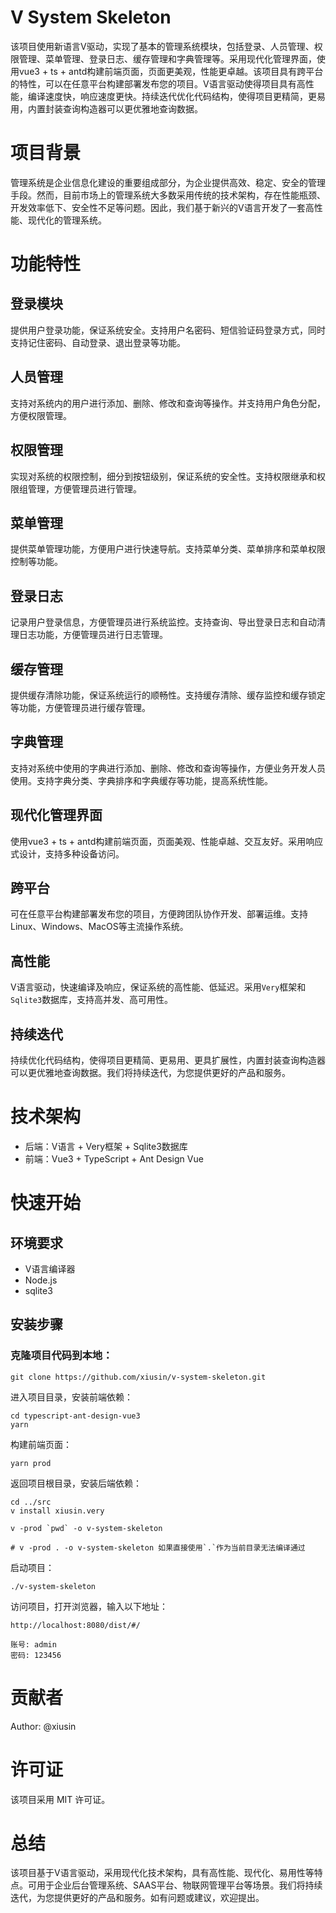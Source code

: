 #  V System Skeleton
该项目使用新语言V驱动，实现了基本的管理系统模块，包括登录、人员管理、权限管理、菜单管理、登录日志、缓存管理和字典管理等。采用现代化管理界面，使用vue3 + ts + antd构建前端页面，页面更美观，性能更卓越。该项目具有跨平台的特性，可以在任意平台构建部署发布您的项目。V语言驱动使得项目具有高性能，编译速度快，响应速度更快。持续迭代优化代码结构，使得项目更精简，更易用，内置封装查询构造器可以更优雅地查询数据。

# 项目背景
管理系统是企业信息化建设的重要组成部分，为企业提供高效、稳定、安全的管理手段。然而，目前市场上的管理系统大多数采用传统的技术架构，存在性能瓶颈、开发效率低下、安全性不足等问题。因此，我们基于新兴的V语言开发了一套高性能、现代化的管理系统。

# 功能特性
## 登录模块
提供用户登录功能，保证系统安全。支持用户名密码、短信验证码登录方式，同时支持记住密码、自动登录、退出登录等功能。

## 人员管理
支持对系统内的用户进行添加、删除、修改和查询等操作。并支持用户角色分配，方便权限管理。

## 权限管理
实现对系统的权限控制，细分到按钮级别，保证系统的安全性。支持权限继承和权限组管理，方便管理员进行管理。

## 菜单管理
提供菜单管理功能，方便用户进行快速导航。支持菜单分类、菜单排序和菜单权限控制等功能。

## 登录日志
记录用户登录信息，方便管理员进行系统监控。支持查询、导出登录日志和自动清理日志功能，方便管理员进行日志管理。

## 缓存管理
提供缓存清除功能，保证系统运行的顺畅性。支持缓存清除、缓存监控和缓存锁定等功能，方便管理员进行缓存管理。

## 字典管理
支持对系统中使用的字典进行添加、删除、修改和查询等操作，方便业务开发人员使用。支持字典分类、字典排序和字典缓存等功能，提高系统性能。

## 现代化管理界面
使用vue3 + ts + antd构建前端页面，页面美观、性能卓越、交互友好。采用响应式设计，支持多种设备访问。

## 跨平台
可在任意平台构建部署发布您的项目，方便跨团队协作开发、部署运维。支持Linux、Windows、MacOS等主流操作系统。

## 高性能
V语言驱动，快速编译及响应，保证系统的高性能、低延迟。采用`Very`框架和`Sqlite3`数据库，支持高并发、高可用性。

## 持续迭代
持续优化代码结构，使得项目更精简、更易用、更具扩展性，内置封装查询构造器可以更优雅地查询数据。我们将持续迭代，为您提供更好的产品和服务。

# 技术架构
- 后端：V语言 + Very框架 + Sqlite3数据库
- 前端：Vue3 + TypeScript + Ant Design Vue
# 快速开始
## 环境要求
- V语言编译器
- Node.js
- sqlite3
## 安装步骤
### 克隆项目代码到本地：
```shell
git clone https://github.com/xiusin/v-system-skeleton.git
```
进入项目目录，安装前端依赖：

```shell
cd typescript-ant-design-vue3
yarn
```

构建前端页面：

```shell
yarn prod
```

返回项目根目录，安装后端依赖：

```shell
cd ../src
v install xiusin.very

v -prod `pwd` -o v-system-skeleton

# v -prod . -o v-system-skeleton 如果直接使用`.`作为当前目录无法编译通过 
```

启动项目：
```shell
./v-system-skeleton
```
访问项目，打开浏览器，输入以下地址：
```shell
http://localhost:8080/dist/#/

账号: admin
密码: 123456
```

# 贡献者
Author: @xiusin

# 许可证
该项目采用 MIT 许可证。

# 总结
该项目基于V语言驱动，采用现代化技术架构，具有高性能、现代化、易用性等特点。可用于企业后台管理系统、SAAS平台、物联网管理平台等场景。我们将持续迭代，为您提供更好的产品和服务。如有问题或建议，欢迎提出。
